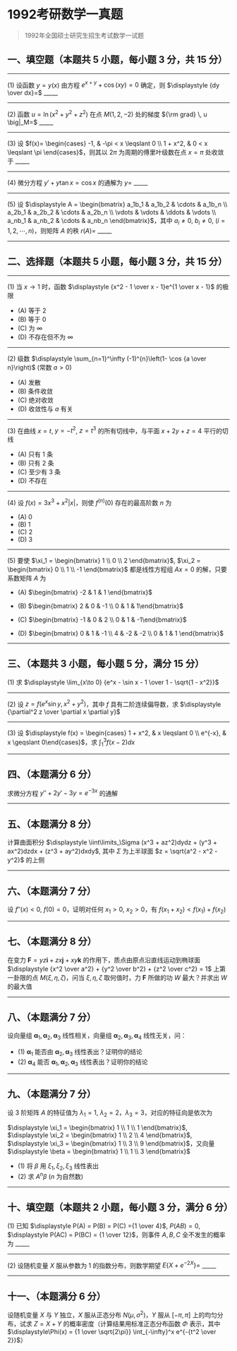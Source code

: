 # 1992考研数学一真题

[annotation]: <id> (cc57dd84-d7cb-407a-b2af-4c24a946f433)
[annotation]: <status> (public)
[annotation]: <create_time> (2021-03-19 13:23:55)
[annotation]: <category> (数学理论)
[annotation]: <tags> (考研数学)
[annotation]: <comments> (true)
[annotation]: <topic> (考研数学一真题)
[annotation]: <index> (-1992)
[annotation]: <url> (http://blog.ccyg.studio/article/cc57dd84-d7cb-407a-b2af-4c24a946f433)

> 1992年全国硕士研究生招生考试数学一试题

## 一、填空题（本题共 5 小题，每小题 3 分，共 15 分）

---

(1) 设函数 $y= y(x)$ 由方程 $e^{x+y}+ \cos(xy) = 0$ 确定，则 $\displaystyle {dy \over dx}=$ \_\_\_\_\_

---

(2) 函数 $u = \ln(x^2 + y^2 + z^2)$ 在点 $M(1,2,-2)$ 处的梯度 ${\rm grad} \, u \big|_M=$ \_\_\_\_\_

---

(3) 设 $f(x)= \begin{cases}  -1, & -\pi < x \leqslant 0 \\ 1 + x^2, & 0 < x \leqslant \pi \end{cases}$，则其以 $2\pi$ 为周期的傅里叶级数在点 $x=\pi$ 处收敛于 \_\_\_\_\_

---

(4) 微分方程 $y'+ y \tan x = \cos x$ 的通解为 $y=$ \_\_\_\_\_

---

(5) 设  $\displaystyle A = \begin{bmatrix} a_1b_1 & a_1b_2 & \cdots & a_1b_n \\ a_2b_1 & a_2b_2 & \cdots & a_2b_n \\ \vdots & \vdots & \ddots & \vdots \\ a_nb_1 & a_nb_2 & \cdots & a_nb_n \end{bmatrix}$，其中 $a_i \neq 0$, $b_i \neq 0$, $(i = 1, 2, \cdots, n)$，则矩阵 $A$ 的秩 $r(A) =$ \_\_\_\_\_

---

## 二、选择题（本题共 5 小题，每小题 3 分，共 15 分）

---

(1) 当 $x \to 1$ 时，函数 $\displaystyle {x^2 - 1 \over x - 1}e^{1 \over x - 1}$ 的极限

- (A) 等于 $2$
- (B) 等于 $0$
- (C) 为 $\infty$
- (D) 不存在但不为 $\infty$

---

(2) 级数 $\displaystyle \sum_{n=1}^\infty (-1)^{n}\left(1- \cos {a \over n}\right)$ (常数 $a>0$)

- (A) 发散
- (B) 条件收敛
- (C) 绝对收敛
- (D) 收敛性与 $a$ 有关

---

(3) 在曲线 $x = t$, $y = -t^2$, $z = t^3$ 的所有切线中，与平面 $x+2y+z=4$ 平行的切线

- (A) 只有 $1$ 条
- (B) 只有 $2$ 条
- (C) 至少有 $3$ 条
- (D) 不存在

---

(4) 设 $f(x) = 3x^3 + x^2|x|$，则使 $f^{(n)}(0)$ 存在的最高阶数 $n$ 为

- (A) $0$
- (B) $1$
- (C) $2$
- (D) $3$

---

(5) 要使 $\xi_1 = \begin{bmatrix} 1 \\ 0 \\ 2 \end{bmatrix}$, $\xi_2 = \begin{bmatrix} 0 \\ 1 \\ -1 \end{bmatrix}$ 都是线性方程组 $Ax=0$ 的解，只要系数矩阵 $A$ 为

- (A)  $\begin{bmatrix} -2 & 1 & 1 \end{bmatrix}$

- (B)  $\begin{bmatrix} 2 & 0 & -1 \\ 0 & 1 & 1\end{bmatrix}$

- (C)  $\begin{bmatrix} -1 & 0 & 2 \\ 0 & 1 & -1\end{bmatrix}$

- (D)  $\begin{bmatrix} 0 & 1 & -1 \\ 4 & -2 & -2 \\ 0 & 1 & 1 \end{bmatrix}$

---

## 三、（本题共 3 小题，每小题 5 分，满分 15 分）

(1) 求 $\displaystyle \lim_{x\to 0} {e^x - \sin x - 1 \over 1 - \sqrt{1 - x^2}}$

---

(2) 设 $z = f(e^x \sin y,x^2 + y^2)$，其中 $f$ 具有二阶连续偏导数，求 $\displaystyle {\partial^2 z \over \partial x \partial y}$

---

(3) 设 $\displaystyle f(x) = \begin{cases} 1 + x^2, & x \leqslant 0 \\ e^{-x}, & x \geqslant 0\end{cases}$，求 $\displaystyle \int_1^3 f(x - 2) dx$

---

## 四、（本题满分 6 分）

求微分方程 $y''+2y'- 3y = e^{-3x}$ 的通解

---

## 五、（本题满分 8 分）

计算曲面积分 $\displaystyle \iint\limits_\Sigma (x^3 + az^2)dydz + (y^3 + ax^2)dzdx + (z^3 + ay^2)dxdy$, 其中 $\Sigma$ 为上半球面 $z = \sqrt{a^2 - x^2 - y^2}$ 的上侧

---

## 六、（本题满分 7 分）

设 $f''(x) < 0$, $f (0) = 0$，证明对任何 $x_1 > 0$, $x_2 > 0$，有 $f(x_1 + x_2) < f(x_1) + f(x_2)$

---

## 七、（本题满分 8 分）

在变力 $\boldsymbol{F} =yz\boldsymbol{i} + zx\boldsymbol{j} + xy\boldsymbol{k}$ 的作用下，质点由原点沿直线运动到椭球面 $\displaystyle {x^2 \over a^2} + {y^2 \over b^2} + {z^2 \over c^2} = 1$ 上第一卦限的点 $M(\xi, \eta, \zeta)$，问当 $\xi, \eta, \zeta$ 取何值时，力 $\boldsymbol{F}$ 所做的功 $W$ 最大？并求出 $W$ 的最大值

---

## 八、（本题满分 7 分）

设向量组 $\boldsymbol{\alpha}_1,\boldsymbol{\alpha}_2,\boldsymbol{\alpha}_3$ 线性相关，向量组 $\boldsymbol{\alpha}_2,\boldsymbol{\alpha}_3,\boldsymbol{\alpha}_4$ 线性无关，问：

- (1) $\boldsymbol{\alpha}_1$ 能否由 $\boldsymbol{\alpha}_2,\boldsymbol{\alpha}_3$ 线性表出？证明你的结论
- (2) $\boldsymbol{\alpha}_4$ 能否 $\boldsymbol{\alpha}_1,\boldsymbol{\alpha}_2,\boldsymbol{\alpha}_3$ 线性表出？证明你的结论

---

## 九、（本题满分 7 分）

设 $3$ 阶矩阵 $A$ 的特征值为 $\lambda_1 = 1$, $\lambda_2 = 2$，$\lambda_3=3$，对应的特征向是依次为

$\displaystyle \xi_1 = \begin{bmatrix} 1 \\ 1 \\ 1 \end{bmatrix}$, $\displaystyle \xi_2 = \begin{bmatrix} 1 \\ 2 \\ 4 \end{bmatrix}$, $\displaystyle \xi_3 = \begin{bmatrix} 1 \\ 3 \\ 9 \end{bmatrix}$，又向量 $\displaystyle \beta = \begin{bmatrix} 1 \\ 1 \\ 3 \end{bmatrix}$

- (1) 将 $\beta$ 用 $\xi_1, \xi_2,\xi_3$ 线性表出
- (2) 求 $A^n \beta$ ($n$ 为自然数)

---

## 十、填空题（本题共 2 小题，每小题 3 分，满分 6 分）

(1) 已知 $\displaystyle P(A) = P(B) = P(C) ={1 \over 4}$, $P(AB) = 0$, $\displaystyle P(AC) = P(BC) = {1 \over 12}$，则事件 $A, B, C$ 全不发生的概率为 \_\_\_\_\_

---

(2) 设随机变量 $X$ 服从参数为 $1$ 的指数分布，则数学期望 $E\{X +e^{-2X}\}=$ \_\_\_\_\_

---

## 十一、（本题满分 6 分）

设随机变量 $X$ 与 $Y$ 独立，$X$ 服从正态分布 $N(\mu, \sigma^2)$，$Y$ 服从 $[-\pi, \pi]$ 上的均匀分布，试求 $Z=X+Y$ 的概率密度（计算结果用标准正态分布函数 $\Phi$ 表示，其中 $\displaystyle\Phi(x) = {1 \over \sqrt{2\pi}} \int_{-\infty}^x e^{-{t^2 \over 2}}$）
